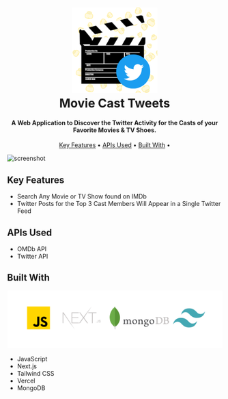 
<h1 align="center">
  <br>
  <a href="https://movie-tweets.vercel.app/"><img src="public/static/images/logo.png" width="200" alt="Movie Cast Tweets" ></a>
  <br>
  Movie Cast Tweets
  <br>
</h1>

<h4 align="center">A Web Application to Discover the Twitter Activity for the Casts of your Favorite Movies & TV Shoes.</h4>



<p align="center">
  <a href="#key-features">Key Features</a> •
  <a href="#APIs-used">APIs Used</a> •
  <a href="#Built-with">Built With</a> •
</p>

![screenshot](public/static/images/movietweets.gif)

## Key Features

* Search Any Movie or TV Show found on IMDb
* Twitter Posts for the Top 3 Cast Members Will Appear in a Single Twitter Feed


## APIs Used

* OMDb API
* Twitter API


## Built With
![screenshot](public/static/images/tech_used.png)

* JavaScript
* Next.js
* Tailwind CSS
* Vercel
* MongoDB


